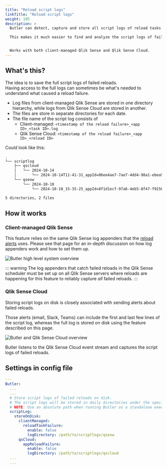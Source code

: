 ```yaml
---
title: "Reload script logs"
linkTitle: "Reload script logs"
weight: 105
description: >
  Butler can detect, capture and store all script logs of reload tasks that failed.  

  This makes it much easier to find and analyze the script logs of failed reloads.


  Works with both client-managed Qlik Sense and Qlik Sense Cloud.
---
```


## What's this?

The idea is to save the full script logs of failed reloads.  
Having access to the full logs can sometimes be what's needed to understand what caused a reload failure.

- Log files from client-managed Qlik Sense are stored in one directory hierarchy, while logs from Qlik Sense Cloud are stored in another.
- The files are store in separate directories for each date.
- The file name of the script log consists of
  - Client-managed: `<timestamp of the reload failure>_<app ID>_<task ID>.log`
  - Qlik Sense Cloud: `<timestamp of the reload failure>_<app ID>_<reload ID>`

Could look like this:

```bash
.
└── scriptlog
    ├── qscloud
    │   └── 2024-10-14
    │       └── 2024-10-14T11-41-31_appId=86ee4ae7-7ae7-4dd4-98a1-ebea989f78fb_reloadId=670d0369dededd0781e18ade.log
    └── qseow
        └── 2024-10-10
            └── 2024-10-10_15-35-25_appId=8f1d1ecf-97a6-4eb5-8f47-f9156300b854_taskId=22b106a8-e7ed-4466-b700-014f060bef16.log

5 directories, 2 files
```

## How it works

### Client-managed Qlik Sense

This feature relies on the same Qlik Sense log appenders that the [reload alerts](/docs/getting-started/setup/task-alerts/) uses. Please see that page for an in-depth discussion on how log appenders work and how to set them up.

![Butler high level system overview](/img/butler-failed-reload-log-1.png "Butler high level system overview")

::: warning
The log appenders that catch failed reloads in the Qlik Sense scheduler must be set up on all Qlik Sense servers where reloads are happening for this feature to reliably capture _all_ failed reloads.
:::

### Qlik Sense Cloud

Storing script logs on disk is closely associated with sending alerts about failed reloads.

Those alerts (email, Slack, Teams) can include the first and last few lines of the script log, whereas the full log is stored on disk using the feature described on this page.

![Butler and Qlik Sense Cloud overview](/img/butler-cloud-app-reload-failed-alert-1.png "Butler and Qlik Sense Cloud overview")

Butler listens to the Qlik Sense Cloud event stream and captures the script logs of failed reloads.

## Settings in config file

```yaml
---
Butler:
  ...
  ...
  # Store script logs of failed reloads on disk.
  # The script logs will be stored in daily directories under the specified main directory below
  # NOTE: Use an absolute path when running Butler as a standalone executable!
  scriptLog:
    storeOnDisk:
      clientManaged:
        reloadTaskFailure:
          enable: false
          logDirectory: /path/to/scriptlogs/qseow
      qsCloud:
        appReloadFailure:
          enable: false
          logDirectory: /path/to/scriptlogs/qscloud
  ...
  ...
```
